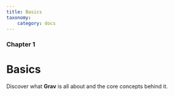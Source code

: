 ```yaml
---
title: Basics
taxonomy:
    category: docs
---
```


### Chapter 1

# Basics

Discover what **Grav** is all about and the core concepts behind it.
